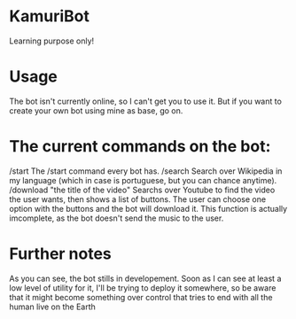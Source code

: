 # KamuriBot
Learning purpose only!

# Usage
The bot isn't currently online, so I can't get you to use it.
But if you want to create your own bot using mine as base, go on.

# The current commands on the bot:
/start
The /start command every bot has.
/search
Search over Wikipedia in my language (which in case is portuguese, but you can chance anytime).
/download "the title of the video"
Searchs over Youtube to find the video the user wants, then shows a list of buttons.
The user can choose one option with the buttons and the bot will download it.
This function is actually imcomplete, as the bot doesn't send the music to the user.

# Further notes
As you can see, the bot stills in developement. Soon as I can see at least a low level of utility
for it, I'll be trying to deploy it somewhere, so be aware that it might become something over control
that tries to end with all the human live on the Earth
